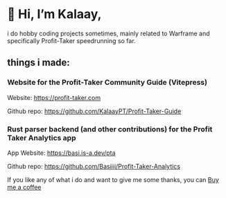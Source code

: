 # 👋 Hi, I’m Kalaay, 

i do hobby coding projects sometimes, mainly related to Warframe and specifically Profit-Taker speedrunning so far.

## things i made:

### Website for the Profit-Taker Community Guide (Vitepress)

Website: https://profit-taker.com

Github repo: https://github.com/KalaayPT/Profit-Taker-Guide

### Rust parser backend (and other contributions) for the Profit Taker Analytics app

App Website: https://basi.is-a.dev/pta

Github repo: https://github.com/Basiiii/Profit-Taker-Analytics

If you like any of what i do and want to give me some thanks, you can [Buy me a coffee](https://buymeacoffee.com/kalaay)

<!---
KalaayPT/KalaayPT is a ✨ special ✨ repository because its `README.md` (this file) appears on your GitHub profile.
You can click the Preview link to take a look at your changes.
--->
